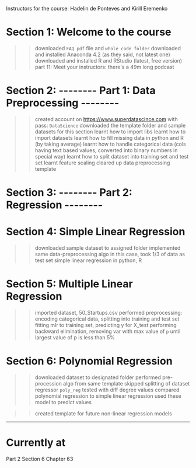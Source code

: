 Instructors for the course: Hadelin de Ponteves and Kirill Eremenko


# Section 1: Welcome to the course
>> downloaded `FAQ pdf` file and `whole code folder`
>> downloaded and installed Anaconda 4.2 (as they said, not latest one)
>> downloaded and installed R and RStudio (latest, free version)
>> part 11: Meet your instructors: there's a 49m long podcast


# Section 2: -------- Part 1: Data Preprocessing --------
>> created account on https://www.superdatascince.com with pass: `DataScience`
>> downloaded the template folder and sample datasets for this section
>> learnt how to import libs
>> learnt how to import datasets
>> learnt how to fill missing data in python and R (by taking average)
>> learnt how to handle categorical data (cols having text based values, converted into binary numbers in special way)
>> learnt how to split dataset into training set and test set
>> learnt feature scaling
>> cleared up data preprocessing template


# Section 3: -------- Part 2: Regression --------


# Section 4: Simple Linear Regression
>> downloaded sample dataset to assigned folder
>> implemented same data-preprocessing algo in this case, took 1/3 of data as test set
>> simple linear regression in python, R


# Section 5: Multiple Linear Regression
>> imported dataset, 50_Startups.csv
>> performed preprocessing: encoding categorical data, splitting into training and test set
>> fitting mlr to training set, predicting y for X_test
>> performing backward elimination, removing var with max value of `p` until largest value of p is less than 5%


# Section 6: Polynomial Regression
>> downloaded dataset to designated folder
>> performed pre-procession algo from same template
>> skipped splitting of dataset
>> regressor `poly_reg` tested with diff degree values
>> compared polynomial regression to simple linear regression
>> used these model to predict values

>> created template for future non-linear regression models




-----------------------------------------------------------------------------------------------------

# Currently at
Part 2 Section 6 Chapter 63